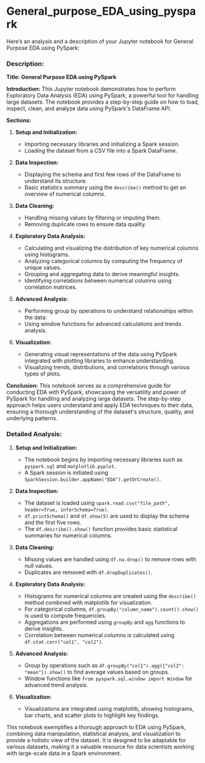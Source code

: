# General_purpose_EDA_using_pyspark

Here’s an analysis and a description of your Jupyter notebook for General Purpose EDA using PySpark:

### Description:

**Title: General Purpose EDA using PySpark**

**Introduction:**
This Jupyter notebook demonstrates how to perform Exploratory Data Analysis (EDA) using PySpark, a powerful tool for handling large datasets. The notebook provides a step-by-step guide on how to load, inspect, clean, and analyze data using PySpark's DataFrame API.

**Sections:**

1. **Setup and Initialization:**
   - Importing necessary libraries and initializing a Spark session.
   - Loading the dataset from a CSV file into a Spark DataFrame.

2. **Data Inspection:**
   - Displaying the schema and first few rows of the DataFrame to understand its structure.
   - Basic statistics summary using the `describe()` method to get an overview of numerical columns.

3. **Data Cleaning:**
   - Handling missing values by filtering or imputing them.
   - Removing duplicate rows to ensure data quality.

4. **Exploratory Data Analysis:**
   - Calculating and visualizing the distribution of key numerical columns using histograms.
   - Analyzing categorical columns by computing the frequency of unique values.
   - Grouping and aggregating data to derive meaningful insights.
   - Identifying correlations between numerical columns using correlation matrices.

5. **Advanced Analysis:**
   - Performing group by operations to understand relationships within the data.
   - Using window functions for advanced calculations and trends analysis.

6. **Visualization:**
   - Generating visual representations of the data using PySpark integrated with plotting libraries to enhance understanding.
   - Visualizing trends, distributions, and correlations through various types of plots.

**Conclusion:**
This notebook serves as a comprehensive guide for conducting EDA with PySpark, showcasing the versatility and power of PySpark for handling and analyzing large datasets. The step-by-step approach helps users understand and apply EDA techniques to their data, ensuring a thorough understanding of the dataset's structure, quality, and underlying patterns.

### Detailed Analysis:

1. **Setup and Initialization:**
   - The notebook begins by importing necessary libraries such as `pyspark.sql` and `matplotlib.pyplot`.
   - A Spark session is initiated using `SparkSession.builder.appName("EDA").getOrCreate()`.

2. **Data Inspection:**
   - The dataset is loaded using `spark.read.csv("file_path", header=True, inferSchema=True)`.
   - `df.printSchema()` and `df.show(5)` are used to display the schema and the first five rows.
   - The `df.describe().show()` function provides basic statistical summaries for numerical columns.

3. **Data Cleaning:**
   - Missing values are handled using `df.na.drop()` to remove rows with null values.
   - Duplicates are removed with `df.dropDuplicates()`.

4. **Exploratory Data Analysis:**
   - Histograms for numerical columns are created using the `describe()` method combined with matplotlib for visualization.
   - For categorical columns, `df.groupBy("column_name").count().show()` is used to compute frequencies.
   - Aggregations are performed using `groupBy` and `agg` functions to derive insights.
   - Correlation between numerical columns is calculated using `df.stat.corr("col1", "col2")`.

5. **Advanced Analysis:**
   - Group by operations such as `df.groupBy("col1").agg({"col2": "mean"}).show()` to find average values based on groups.
   - Window functions like `from pyspark.sql.window import Window` for advanced trend analysis.

6. **Visualization:**
   - Visualizations are integrated using matplotlib, showing histograms, bar charts, and scatter plots to highlight key findings.

This notebook exemplifies a thorough approach to EDA using PySpark, combining data manipulation, statistical analysis, and visualization to provide a holistic view of the dataset. It is designed to be adaptable for various datasets, making it a valuable resource for data scientists working with large-scale data in a Spark environment.
